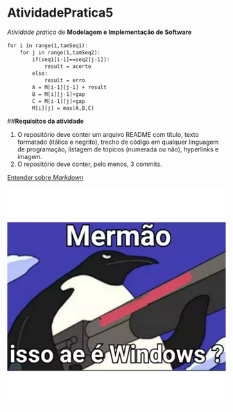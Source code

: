 # AtividadePratica5
*Atividade pratica* de **Modelagem e Implementação de Software**

```
for i in range(1,tamSeq1):
    for j in range(1,tamSeq2):
        if(seq1[i-1]==seq2[j-1]):
            result = acerto
        else:
            result = erro
        A = M[i-1][j-1] + result
        B = M[i][j-1]+gap
        C = M[i-1][j]+gap 
        M[i][j] = max(A,B,C)
```

##**Requisitos da atividade**
1.  O repositório deve conter um arquivo README com título, texto formatado (itálico e negrito), trecho de código em qualquer linguagem de programação, listagem de tópicos (numerada ou não),  hyperlinks e imagem.
2.  O repositório deve conter, pelo menos, 3 commits.

[Entender sobre *Markdown*](https://guides.github.com/features/mastering-markdown/)

![Use linux](https://github.com/RenatoPereira2600/AtividadePratica5/blob/main/6b05859c-6659-4ac2-8a59-9fd5a107d8f8.jpg)

